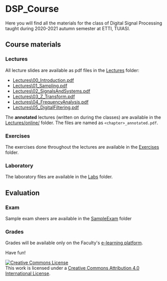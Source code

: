 # DSP_Course

Here you will find all the materials for the class of Digital Signal Processing taught during 2020-2021
autumn semester at ETTI, TUIASI.

<!--
## Notes for 2018-2019 exam

* Lectures: only chapters 1-5 were covered
    * Do not read 06_ImplementationOfDigitalSystems.pdf and 07_ApplicationsOfDSP.pdf
* Lectures: have marked the slides we have not covered (in Chapters III, IV and V).

* Exercises: only Week1.pdf to Week10.pdf, without the last two files (Week11 and Week12)

* Semester tests are available here [Tests_2018_2019.zip](Tests_2018_2019.zip)
-->

## Course materials 

### Lectures 

All lecture slides are available as pdf files in the [Lectures](Lectures/) folder:

- [Lectures\00_Introduction.pdf](Lectures/00_Introduction.pdf)
- [Lectures\01_Sampling.pdf](Lectures/01_Sampling.pdf)
- [Lectures\02_SignalsAndSystems.pdf](Lectures/02_SignalsAndSystems.pdf)
- [Lectures\03_Z_Transform.pdf](Lectures/03_Z_Transform.pdf)
- [Lectures\04_FrequencyAnalysis.pdf](Lectures/04_FrequencyAnalysis.pdf)
- [Lectures\05_DigitalFiltering.pdf](Lectures/05_DigitalFiltering.pdf)
<!--
- [Lectures\06_ImplementationOfDigitalSystems.pdf](Lectures/06_ImplementationOfDigitalSystems.pdf)
- [Lectures\07_ApplicationsOfDSP.pdf](Lectures/07_ApplicationsOfDSP.pdf)
-->

The **annotated** lectures (written on during the classes) are available in the [Lectures/online/](Lectures/online) folder.
The files are named as `<chapter>_annotated.pdf`.

### Exercises

The exercises done throughout the lectures are available in the [Exercises](Exercises/) folder.

### Laboratory

The laboratory files are available in the [Labs](Labs/) folder.

## Evaluation

### Exam

Sample exam sheers are available in the [SampleExam](SampleExam/) folder

### Grades

Grades will be available only on the Faculty's [e-learning platform](edu.etti.tuiasi.ro).

Have fun!

<a rel="license" href="http://creativecommons.org/licenses/by/4.0/"><img alt="Creative Commons License" style="border-width:0" src="https://i.creativecommons.org/l/by/4.0/88x31.png" /></a><br />This work is licensed under a <a rel="license" href="http://creativecommons.org/licenses/by/4.0/">Creative Commons Attribution 4.0 International License</a>.
